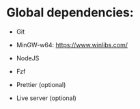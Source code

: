# Global dependencies:

* Git

* MinGW-w64: https://www.winlibs.com/

* NodeJS

* Fzf 

* Prettier (optional)

* Live server (optional)

